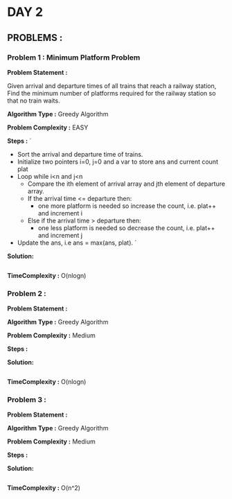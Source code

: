 # DAY 2 

## PROBLEMS : 

### Problem 1 : Minimum Platform Problem 

**Problem Statement :**

Given arrival and departure times of all trains that reach a railway station, 
Find the minimum number of platforms required for the railway station so that no train waits.

**Algorithm Type :** Greedy Algorithm

**Problem Complexity :** EASY

**Steps :**
`

- Sort the arrival and departure time of trains.
- Initialize two pointers i=0, j=0 and a var to store ans and current count plat
- Loop while i<n and j<n 
  - Compare the ith element of arrival array and jth element of departure array.
  - If the arrival time <= departure then:
    - one more platform is needed so increase the count, i.e. plat++ and increment i
  - Else if the arrival time > departure then:
    - one less platform is needed so decrease the count, i.e. plat++ and increment j
- Update the ans, i.e ans = max(ans, plat).
`

**Solution:**

```python3

```
**TimeComplexity :** O(nlogn)


### Problem 2 : 

**Problem Statement :**

**Algorithm Type :** Greedy Algorithm

**Problem Complexity :** Medium

**Steps :**
`
`

**Solution:**

```python3
```
**TimeComplexity :** O(nlogn)


### Problem 3 : 

**Problem Statement :**


**Algorithm Type :** Greedy Algorithm

**Problem Complexity :** Medium

**Steps :**
`
`

**Solution:**

```python3
```
**TimeComplexity :** O(n^2)


